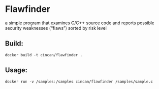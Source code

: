 # Flawfinder
a simple program that examines C/C++ source code and reports possible security weaknesses (“flaws”) sorted by risk level

## Build:
```
docker build -t cincan/flawfinder .
```

## Usage:
```
docker run -v /samples:/samples cincan/flawfinder /samples/sample.c
```
